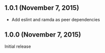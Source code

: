 ## 1.0.1 (November 7, 2015)

* Add eslint and ramda as peer dependencies

## 1.0.0 (November 7, 2015)

Initial release

